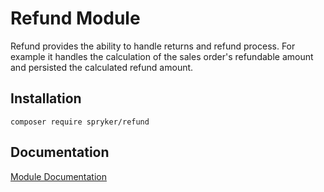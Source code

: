 # Refund Module

Refund provides the ability to handle returns and refund process. For example it handles the calculation of the sales order's refundable amount and persisted the calculated refund amount.

## Installation

```
composer require spryker/refund
```

## Documentation

[Module Documentation](https://academy.spryker.com/developing_with_spryker/module_guide/checkout_process/refund/refund.html)
